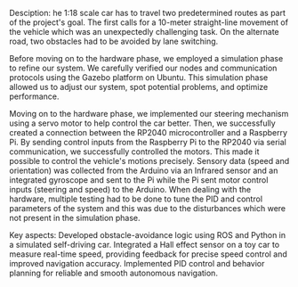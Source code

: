 Desciption:
he 1:18 scale car has to travel two predetermined routes as part of the project's goal. The first calls for a 10-meter straight-line movement of the vehicle which was an unexpectedly challenging task. On the alternate road, two obstacles had to be avoided by lane switching.

Before moving on to the hardware phase, we employed a simulation phase to refine our system. We carefully verified our nodes and communication protocols using the Gazebo platform on Ubuntu. This simulation phase allowed us to adjust our system, spot potential problems, and optimize performance.

Moving on to the hardware phase, we implemented our steering mechanism using a servo motor to help control the car better. Then, we successfully created a connection between the RP2040 microcontroller and a Raspberry Pi. By sending control inputs from the Raspberry Pi to the RP2040 via serial communication, we successfully controlled the motors. This made it possible to control the vehicle's motions precisely. Sensory data (speed and orientation) was collected from the Arduino via an Infrared sensor and an integrated gyroscope and sent to the Pi while the Pi sent motor control inputs (steering and speed) to the Arduino. When dealing with the hardware, multiple testing had to be done to tune the PID and control parameters of the system and this was due to the disturbances which were not present in the simulation phase.

Key aspects:
Developed obstacle-avoidance logic using ROS and Python in a simulated self-driving car.
Integrated a Hall effect sensor on a toy car to measure real-time speed, providing feedback for precise speed control and improved navigation accuracy.
Implemented PID control and behavior planning for reliable and smooth autonomous navigation.
